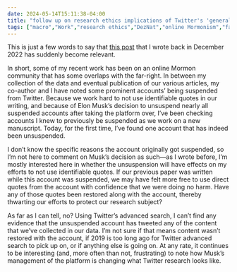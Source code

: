 ```yaml
---
date: 2024-05-14T15:11:38-04:00
title: "follow up on research ethics implications of Twitter's 'general amnesty'"
tags: ["macro","Work","research ethics","DezNat","online Mormonism","far right","digital traces research","digital methods","JMSSA","MSSA","Twitter","Elon Musk"]
---
```

This is just a few words to say that [this post](https://spencergreenhalgh.com/work/unexpected-research-ethics-implications-of-twitters-general-amnesty/) that I wrote back in December 2022 has suddenly become relevant. 

In short, some of my recent work has been on an online Mormon community that has some overlaps with the far-right. In between my collection of the data and eventual publication of our various articles, my co-author and I have noted some prominent accounts’ being suspended from Twitter. Because we work hard to not use identifiable quotes in our writing, and because of Elon Musk’s decision to  unsuspend nearly all suspended accounts after taking the platform over, I’ve been checking accounts I knew to previously be suspended as we work on a new manuscript. Today, for the first time, I’ve found one account that has indeed been unsuspended.

I don’t know the specific reasons the account originally got suspended, so I’m not here to comment on Musk’s decision as such—as I wrote before, I’m mostly interested here in whether the unsuspension will have effects on my efforts to not use identifiable quotes. If our previous paper was written while this account was suspended, we may have felt more free to use direct quotes from the account with confidence that we were doing no harm. Have any of those quotes been restored along with the account, thereby thwarting our efforts to protect our research subject?

As far as I can tell, no? Using Twitter’s advanced search, I can’t find any evidence that the unsuspended account has tweeted any of the content that we’ve collected in our data. I’m not sure if that means content wasn’t restored with the account, if 2019 is too long ago for Twitter advanced search to pick up on, or if anything else is going on. At any rate, it continues to be interesting (and, more often than not, frustrating) to note how Musk’s management of the platform is changing what Twitter research looks like.